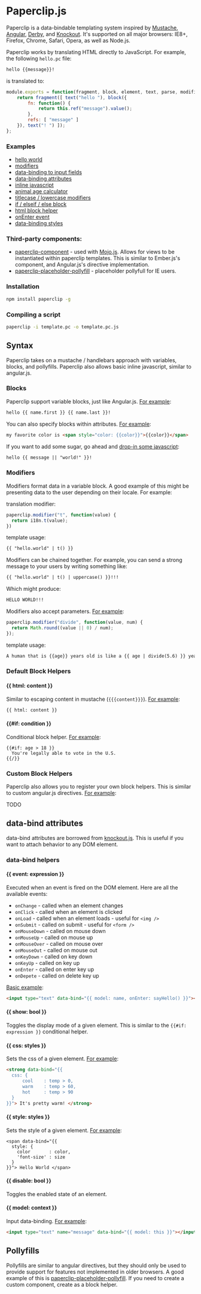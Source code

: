 # Paperclip.js

Paperclip is a data-bindable templating system inspired by [Mustache](https://github.com/janl/mustache.js/), [Angular](http://angularjs.org/), [Derby](http://derbyjs.com/), and [Knockout](http://knockoutjs.com/). It's supported on all major browsers: IE8+, Firefox, Chrome, Safari, Opera, as well as Node.js.


Paperclip works by translating HTML directly to JavaScript. For example, the following `hello.pc` file:


```html
hello {{message}}!
```

is translated to:

```javascript
module.exports = function(fragment, block, element, text, parse, modifiers) {
    return fragment([ text("hello "), block({
        fn: function() {
            return this.ref("message").value();
        },
        refs: [ "message" ]
    }), text("! ") ]);
};
```

### Examples

- [hello world](http://jsfiddle.net/JTxdM/30/)
- [modifiers](http://jsfiddle.net/JTxdM/31/)
- [data-binding to input fields](http://jsfiddle.net/JTxdM/32/)
- [data-binding attributes](http://jsfiddle.net/JTxdM/29/)
- [inline javascript](http://jsfiddle.net/JTxdM/28/)
- [animal age calculator](http://jsfiddle.net/JTxdM/27/)
- [titlecase / lowercase modifiers](http://jsfiddle.net/JTxdM/34/)
- [if / elseif / else block](http://jsfiddle.net/JTxdM/25/)
- [html block helper](http://jsfiddle.net/JTxdM/26/)
- [onEnter event](http://jsfiddle.net/JTxdM/35/)
- [data-binding styles](http://jsfiddle.net/JTxdM/22/)

### Third-party components:

- [paperclip-component](https://github.com/classdojo/paperclip-component) - used with [Mojo.js](https://github.com/classdojo/mojo.js). Allows for views to be instantiated within paperclip templates. This is similar to Ember.js's component, and Angular.js's directive implementation. 
- [paperclip-placeholder-pollyfill](https://github.com/classdojo/paperclip-placeholder-pollyfill) - placeholder pollyfull for IE users.

### Installation

```bash
npm install paperclip -g
```

### Compiling a script

```bash
paperclip -i template.pc -o template.pc.js
```

## Syntax

Paperclip takes on a mustache / handlebars approach with variables, blocks, and pollyfills. Paperclip also allows basic inline javascript, similar to angular.js.

### Blocks

Paperclip support variable blocks, just like Angular.js. [For example](http://jsfiddle.net/JTxdM/24/):

```html
hello {{ name.first }} {{ name.last }}!
```

You can also specify blocks within attributes. [For example](http://jsfiddle.net/JTxdM/29/):

```html
my favorite color is <span style="color: {{color}}">{{color}}</span>
```


If you want to add some sugar, go ahead and [drop-in some javascript](http://jsfiddle.net/JTxdM/28/):

```html
hello {{ message || "world!" }}!
```

### Modifiers

Modifiers format data in a variable block. A good example of this might be presenting data to the user depending on their locale. For example:

translation modifier:

```javascript
paperclip.modifier("t", function(value) {
  return i18n.t(value);
})
```

template usage:

```html
{{ "hello.world" | t() }}
```

Modifiers can be chained together. For example, you can send a strong message to your users by writing something like:

```html
{{ "hello.world" | t() | uppercase() }}!!!
```

Which might produce:

```bash
HELLO WORLD!!!
```

Modifiers also accept parameters. [For example](http://jsfiddle.net/JTxdM/27/):

```javascript
paperclip.modifier("divide", function(value, num) {
  return Math.round((value || 0) / num);
});
```

template usage:

```html
A human that is {{age}} years old is like a {{ age | divide(5.6) }} year old dog!
```


### Default Block Helpers

#### {{ html: content }}

Similar to escaping content in mustache (`{{{content}}}`). [For example](http://jsfiddle.net/JTxdM/26/):

```html
{{ html: content }}
```



#### {{#if: condition }}

Conditional block helper. [For example](http://jsfiddle.net/JTxdM/25/):

```
{{#if: age > 18 }}
  You're legally able to vote in the U.S.
{{/}}
```


### Custom Block Helpers

Paperclip also allows you to register your own block helpers. This is similar to custom angular.js directives. [For example]():

TODO

## data-bind attributes

data-bind attributes are borrowed from [knockout.js](http://knockoutjs.com/). This is useful if you want to attach behavior to any DOM element. 

### data-bind helpers

#### {{ event: expression }}

Executed when an event is fired on the DOM element. Here are all the available events:

- `onChange` - called when an element changes
- `onClick` - called when an element is clicked
- `onLoad` - called when an element loads - useful for `<img />`
- `onSubmit` - called on submit - useful for `<form />`
- `onMouseDown` - called on mouse down
- `onMouseUp` - called on mouse up
- `onMouseOver` - called on mouse over
- `onMouseOut` - called on mouse out
- `onKeyDown` - called on key down
- `onKeyUp` - called on key up
- `onEnter` - called on enter key up
- `onDepete` - called on delete key up

[Basic example](http://jsfiddle.net/JTxdM/35/):

```html
<input type="text" data-bind="{{ model: name, onEnter: sayHello() }}"></input>
```


#### {{ show: bool }}

Toggles the display mode of a given element. This is similar to the `{{#if: expression }}` conditional helper.


#### {{ css: styles }}

Sets the css of a given element. [For example](http://jsfiddle.net/JTxdM/21/):

```html
<strong data-bind="{{ 
  css: {
      cool    : temp > 0,
      warm    : temp > 60,
      hot     : temp > 90
  } 
}}"> It's pretty warm! </strong>
```

#### {{ style: styles }}

Sets the style of a given element. [For example](http://jsfiddle.net/JTxdM/22/): 

```
<span data-bind="{{ 
  style: {
    color       : color,
    'font-size' : size
  } 
}}"> Hello World </span>
```

#### {{ disable: bool }}

Toggles the enabled state of an element.


#### {{ model: context }}

Input data-binding. [For example](http://jsfiddle.net/JTxdM/23/):

```html
<input type="text" name="message" data-bind="{{ model: this }}"></input> {{ message }}
```


## Pollyfills

Pollyfills are similar to angular directives, but they should only be used to provide support for features not implemented in older browsers. A good example of this is [paperclip-placeholder-pollyfill](https://github.com/classdojo/paperclip-placeholder-pollyfill). If you need to create a custom component, create as a block helper.

